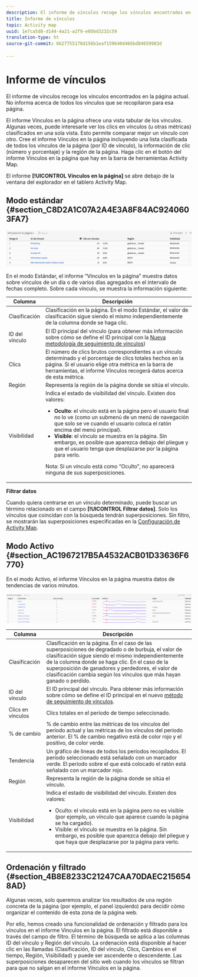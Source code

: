 ```yaml
---
description: El informe de vínculos recoge los vínculos encontrados en la página actual. No informa acerca de todos los vínculos que se recopilaron para esa página.
title: Informe de vínculos
topic: Activity map
uuid: 1e7ca5d8-d144-4a21-a2f9-e05bd3232c59
translation-type: ht
source-git-commit: 6b27755178d156b1eaf159640d466bd84659983d

---
```



# Informe de vínculos

El informe de vínculos recoge los vínculos encontrados en la página actual. No informa acerca de todos los vínculos que se recopilaron para esa página.

El informe Vínculos en la página ofrece una vista tabular de los vínculos. Algunas veces, puede interesarle ver los clics en vínculos (u otras métricas) clasificados en una sola vista. Esto permite comparar mejor un vínculo con otro. Cree el informe Vínculos en la página incluyendo una lista clasificada de todos los vínculos de la página (por ID de vínculo), la información de clic (número y porcentaje) y la región de la página. Haga clic en el botón del informe Vínculos en la página que hay en la barra de herramientas Activity Map.

El informe **[!UICONTROL Vínculos en la página]** se abre debajo de la ventana del explorador en el tablero Activity Map.

## Modo estándar {#section_C8D2A1C07A2A4E3A8F84AC9240603FA7}

![](assets/links_in_page.png)

En el modo Estándar, el informe “Vínculos en la página” muestra datos sobre vínculos de un día o de varios días agregados en el intervalo de fechas completo. Sobre cada vínculo, se muestra la información siguiente:

<table id="table_3DE41B2CFA644B70AF802A3123CE51D9"> 
 <thead> 
  <tr> 
   <th colname="col1" class="entry"> Columna </th> 
   <th colname="col2" class="entry"> Descripción </th> 
  </tr> 
 </thead>
 <tbody> 
  <tr> 
   <td colname="col1"> Clasificación </td> 
   <td colname="col2"> Clasificación en la página. En el modo Estándar, el valor de clasificación sigue siendo el mismo independientemente de la columna donde se haga clic. </td> 
  </tr> 
  <tr> 
   <td colname="col1"> ID del vínculo </td> 
   <td colname="col2">El ID principal del vínculo (para obtener más información sobre cómo se define el ID principal con la <a href="/help/analyze/activity-map/activitymap-link-tracking/activitymap-link-tracking-methodology.md">Nueva metodología de seguimiento de vínculos</a>) </td> 
  </tr> 
  <tr> 
   <td colname="col1"> Clics </td> 
   <td colname="col2"> El número de clics brutos correspondientes a un vínculo determinado y el porcentaje de clics totales hechos en la página. Si el usuario elige otra métrica en la barra de herramientas, el informe Vínculos recogerá datos acerca de esta métrica. </td> 
  </tr> 
  <tr> 
   <td colname="col1"> Región </td> 
   <td colname="col2"> Representa la región de la página donde se sitúa el vínculo. </td> 
  </tr> 
  <tr> 
   <td colname="col1"> Visibilidad </td> 
   <td colname="col2">Indica el estado de visibilidad del vínculo. Existen dos valores: 
    <ul id="ul_BABCC0F64145407C9D439150A6898E6D">
     <li id="li_9AF0479BDCEB4A44A37292FAABFA83A5"><b>Oculto</b>: el vínculo está en la página pero el usuario final no lo ve (como un submenú de un menú de navegación que solo se ve cuando el usuario coloca el ratón encima del menú principal). </li>
     <li id="li_C6FA4EC27EDD4341AB9821E2B4BC9E60"><b>Visible</b>: el vínculo se muestra en la página. Sin embargo, es posible que aparezca debajo del pliegue y que el usuario tenga que desplazarse por la página para verlo. </li>
    </ul><p>Nota: Si un vínculo está como “Oculto”, no aparecerá ninguna de sus superposiciones. </p></td> 
  </tr> 
 </tbody> 
</table>

**Filtrar datos**

Cuando quiera centrarse en un vínculo determinado, puede buscar un término relacionado en el campo **[!UICONTROL Filtrar datos]**. Solo los vínculos que coincidan con la búsqueda tendrán superposiciones. Sin filtro, se mostrarán las superposiciones especificadas en la [Configuración de Activity Map](/help/analyze/activity-map/activitymap-overlay-settings.md).

## Modo Activo {#section_AC1967217B5A4532ACB01D33636F6770}

En el modo Activo, el informe Vínculos en la página muestra datos de tendencias de varios minutos.

![](assets/links_on_page.png)

<table id="table_61D1FB0F02894055A1AB394DE4FE4742"> 
 <thead> 
  <tr> 
   <th colname="col1" class="entry"> Columna </th> 
   <th colname="col2" class="entry"> Descripción </th> 
  </tr> 
 </thead>
 <tbody> 
  <tr> 
   <td colname="col1"> Clasificación </td> 
   <td colname="col2"> Clasificación en la página. En el caso de las superposiciones de degradado o de burbuja, el valor de clasificación sigue siendo el mismo independientemente de la columna donde se haga clic. En el caso de la superposición de ganadores y perdedores, el valor de clasificación cambia según los vínculos que más hayan ganado o perdido. </td> 
  </tr> 
  <tr> 
   <td colname="col1"> ID del vínculo </td> 
   <td colname="col2">El ID principal del vínculo. Para obtener más información sobre cómo se define el ID principal en el nuevo <a href="/help/analyze/activity-map/activitymap-link-tracking/activitymap-link-tracking-methodology.md">método de seguimiento de vínculos</a>. </td>
  </tr> 
  <tr> 
   <td colname="col1"> Clics en vínculos </td> 
   <td colname="col2"> Clics totales en el período de tiempo seleccionado. </td> 
  </tr> 
  <tr> 
   <td colname="col1"> % de cambio </td> 
   <td colname="col2"> % de cambio entre las métricas de los vínculos del período actual y las métricas de los vínculos del período anterior. El % de cambio negativo está de color rojo y el positivo, de color verde. </td> 
  </tr> 
  <tr> 
   <td colname="col1"> Tendencia </td> 
   <td colname="col2"> Un gráfico de líneas de todos los períodos recopilados. El período seleccionado está señalado con un marcador verde. El período sobre el que está colocado el ratón está señalado con un marcador rojo. </td> 
  </tr> 
  <tr> 
   <td colname="col1"> Región </td> 
   <td colname="col2"> Representa la región de la página donde se sitúa el vínculo. </td> 
  </tr> 
  <tr> 
   <td colname="col1"> Visibilidad </td> 
   <td colname="col2">Indica el estado de visibilidad del vínculo. Existen dos valores: 
    <ul id="ul_B10C55ED4D3C4CF99506DC467E2E7CFB">
     <li id="li_EA646722A51041CC9E62C56DEF92C81F">Oculto: el vínculo está en la página pero no es visible (por ejemplo, un vínculo que aparece cuando la página se ha cargado). </li>
     <li id="li_F9543614C2894003AC9984A7404E2785">Visible: el vínculo se muestra en la página. Sin embargo, es posible que aparezca debajo del pliegue y que haya que desplazarse por la página para verlo. </li>
    </ul></td> 
  </tr> 
 </tbody> 
</table>

## Ordenación y filtrado {#section_4B8E8233C21247CAA70DAEC2156548AD}

Algunas veces, solo queremos analizar los resultados de una región concreta de la página (por ejemplo, el panel izquierdo) para decidir cómo organizar el contenido de esta zona de la página web.

Por ello, hemos creado una funcionalidad de ordenación y filtrado para los vínculos en el informe Vínculos en la página. El filtrado está disponible a través del campo de filtro. El término de búsqueda se aplica a las columnas ID del vínculo y Región del vínculo. La ordenación está disponible al hacer clic en las llamadas (Clasificación, ID del vínculo, Clics, Cambios en el tiempo, Región, Visibilidad) y puede ser ascendente o descendente. Las superposiciones desaparecen del sitio web cuando los vínculos se filtran para que no salgan en el informe Vínculos en la página.
